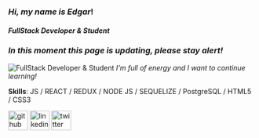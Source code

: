 ### *Hi, my name is Edgar*!
#### *FullStack Developer  & Student*
### *In this moment this page is updating, please stay alert!*
![FullStack Developer  & Student](https://images.unsplash.com/photo-1560529177-261a781ad3b3?ixlib=rb-1.2.1&q=80&fm=jpg&crop=entropy&cs=tinysrgb&dl=hello-i-m-nik-v8pL84kvTTc-unsplash.jpg)
*I'm full of energy and I want to continue learning!*

**Skills**: JS / REACT / REDUX / NODE JS / SEQUELIZE / PostgreSQL / HTML5 / CSS3

[<img src='https://cdn.jsdelivr.net/npm/simple-icons@3.0.1/icons/github.svg' alt='github' height='40'>](https://github.com/Edgarmontenegro123)  [<img src='https://cdn.jsdelivr.net/npm/simple-icons@3.0.1/icons/linkedin.svg' alt='linkedin' height='40'>](https://www.linkedin.com/in/edgarmontenegro//)  [<img src='https://cdn.jsdelivr.net/npm/simple-icons@3.0.1/icons/twitter.svg' alt='twitter' height='40'>](https://twitter.com/@MontenegroCode)  
